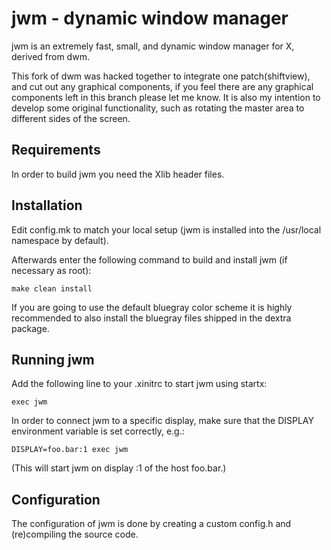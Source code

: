 jwm - dynamic window manager
============================
jwm is an extremely fast, small, and dynamic window manager for X, derived from dwm.

This fork of dwm was hacked together to integrate one patch(shiftview), and cut out any graphical components, if you feel there are any graphical components left in this branch please let me know.
It is also my intention to develop some original functionality, such as rotating the master area to different sides of the screen.


Requirements
------------
In order to build jwm you need the Xlib header files.


Installation
------------
Edit config.mk to match your local setup (jwm is installed into
the /usr/local namespace by default).

Afterwards enter the following command to build and install jwm (if
necessary as root):

    make clean install

If you are going to use the default bluegray color scheme it is highly
recommended to also install the bluegray files shipped in the dextra package.


Running jwm
-----------
Add the following line to your .xinitrc to start jwm using startx:

    exec jwm

In order to connect jwm to a specific display, make sure that
the DISPLAY environment variable is set correctly, e.g.:

    DISPLAY=foo.bar:1 exec jwm

(This will start jwm on display :1 of the host foo.bar.)

Configuration
-------------
The configuration of jwm is done by creating a custom config.h
and (re)compiling the source code.
